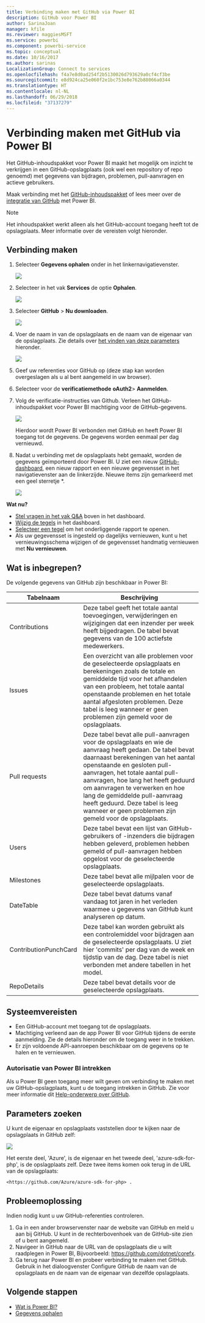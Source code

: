 ```yaml
---
title: Verbinding maken met GitHub via Power BI
description: GitHub voor Power BI
author: SarinaJoan
manager: kfile
ms.reviewer: maggiesMSFT
ms.service: powerbi
ms.component: powerbi-service
ms.topic: conceptual
ms.date: 10/16/2017
ms.author: sarinas
LocalizationGroup: Connect to services
ms.openlocfilehash: f4a7e8d0ad254f2b5130026d793629a0cf4cf3be
ms.sourcegitcommit: e8d924ca25e060f2e1bc753e8e762b88066a0344
ms.translationtype: HT
ms.contentlocale: nl-NL
ms.lasthandoff: 06/29/2018
ms.locfileid: "37137279"
---
```

# <a name="connect-to-github-with-power-bi"></a>Verbinding maken met GitHub via Power BI
Het GitHub-inhoudspakket voor Power BI maakt het mogelijk om inzicht te verkrijgen in een GitHub-opslagplaats (ook wel een repository of repo genoemd) met gegevens van bijdragen, problemen, pull-aanvragen en actieve gebruikers.

Maak verbinding met het [GitHub-inhoudspakket](https://app.powerbi.com/getdata/services/github) of lees meer over de [integratie van GitHub](https://powerbi.microsoft.com/integrations/github) met Power BI.

>[!NOTE]
>Het inhoudspakket werkt alleen als het GitHub-account toegang heeft tot de opslagplaats. Meer informatie over de vereisten volgt hieronder.

## <a name="how-to-connect"></a>Verbinding maken
1. Selecteer **Gegevens ophalen** onder in het linkernavigatievenster.
   
   ![](media/service-connect-to-github/pbi_getdata.png) 
2. Selecteer in het vak **Services** de optie **Ophalen**.
   
   ![](media/service-connect-to-github/pbi_get_services.png) 
3. Selecteer **GitHub** \> **Nu downloaden**.
   
   ![](media/service-connect-to-github/github.png)
4. Voer de naam in van de opslagplaats en de naam van de eigenaar van de opslagplaats. Zie details over [het vinden van deze parameters](#FindingParams) hieronder.
   
   ![](media/service-connect-to-github/pbi_github1.png)
5. Geef uw referenties voor GitHub op (deze stap kan worden overgeslagen als u al bent aangemeld in uw browser). 
6. Selecteer voor de **verificatiemethode** **oAuth2**\> **Aanmelden**. 
7. Volg de verificatie-instructies van Github. Verleen het GitHub-inhoudspakket voor Power BI machtiging voor de GitHub-gegevens.
   
   ![](media/service-connect-to-github/github_authorize.png)
   
   Hierdoor wordt Power BI verbonden met GitHub en heeft Power BI toegang tot de gegevens.  De gegevens worden eenmaal per dag vernieuwd.
8. Nadat u verbinding met de opslagplaats hebt gemaakt, worden de gegevens geïmporteerd door Power BI. U ziet een nieuw [GitHub-dashboard](https://powerbi.microsoft.com/integrations/github), een nieuw rapport en een nieuwe gegevensset in het navigatievenster aan de linkerzijde. Nieuwe items zijn gemarkeerd met een geel sterretje \*.
   
   ![](media/service-connect-to-github/pbi_githubdash.png)

**Wat nu?**

* [Stel vragen in het vak Q&A](power-bi-q-and-a.md) boven in het dashboard.
* [Wijzig de tegels](service-dashboard-edit-tile.md) in het dashboard.
* [Selecteer een tegel](service-dashboard-tiles.md) om het onderliggende rapport te openen.
* Als uw gegevensset is ingesteld op dagelijks vernieuwen, kunt u het vernieuwingsschema wijzigen of de gegevensset handmatig vernieuwen met **Nu vernieuwen**.

## <a name="whats-included"></a>Wat is inbegrepen?
De volgende gegevens van GitHub zijn beschikbaar in Power BI:     

| Tabelnaam | Beschrijving |
| --- | --- |
| Contributions |Deze tabel geeft het totale aantal toevoegingen, verwijderingen en wijzigingen dat een inzender per week heeft bijgedragen. De tabel bevat gegevens van de 100 actiefste medewerkers. |
| Issues |Een overzicht van alle problemen voor de geselecteerde opslagplaats en berekeningen zoals de totale en gemiddelde tijd voor het afhandelen van een probleem, het totale aantal openstaande problemen en het totale aantal afgesloten problemen. Deze tabel is leeg wanneer er geen problemen zijn gemeld voor de opslagplaats. |
| Pull requests |Deze tabel bevat alle pull-aanvragen voor de opslagplaats en wie de aanvraag heeft gedaan. De tabel bevat daarnaast berekeningen van het aantal openstaande en gesloten pull-aanvragen, het totale aantal pull-aanvragen, hoe lang het heeft geduurd om aanvragen te verwerken en hoe lang de gemiddelde pull-aanvraag heeft geduurd. Deze tabel is leeg wanneer er geen problemen zijn gemeld voor de opslagplaats. |
| Users |Deze tabel bevat een lijst van GitHub-gebruikers of -inzenders die bijdragen hebben geleverd, problemen hebben gemeld of pull-aanvragen hebben opgelost voor de geselecteerde opslagplaats. |
| Milestones |Deze tabel bevat alle mijlpalen voor de geselecteerde opslagplaats. |
| DateTable |Deze tabel bevat datums vanaf vandaag tot jaren in het verleden waarmee u gegevens van GitHub kunt analyseren op datum. |
| ContributionPunchCard |Deze tabel kan worden gebruikt als een controlemiddel voor bijdragen aan de geselecteerde opslagplaats. U ziet hier 'commits' per dag van de week en tijdstip van de dag. Deze tabel is niet verbonden met andere tabellen in het model. |
| RepoDetails |Deze tabel bevat details voor de geselecteerde opslagplaats. |

## <a name="system-requirements"></a>Systeemvereisten
* Een GitHub-account met toegang tot de opslagplaats.  
* Machtiging verleend aan de app Power BI voor GitHub tijdens de eerste aanmelding. Zie de details hieronder om de toegang weer in te trekken.  
* Er zijn voldoende API-aanroepen beschikbaar om de gegevens op te halen en te vernieuwen.  

### <a name="de-authorize-power-bi"></a>Autorisatie van Power BI intrekken
Als u Power BI geen toegang meer wilt geven om verbinding te maken met uw GitHub-opslagplaats, kunt u de toegang intrekken in GitHub. Zie voor meer informatie dit [Help-onderwerp over GitHub](https://help.github.com/articles/keeping-your-ssh-keys-and-application-access-tokens-safe/#reviewing-your-authorized-applications-oauth).

<a name="FindingParams"></a>

## <a name="finding-parameters"></a>Parameters zoeken
U kunt de eigenaar en opslagplaats vaststellen door te kijken naar de opslagplaats in GitHub zelf:

![](media/service-connect-to-github/github_ownerrepo.png)

Het eerste deel, 'Azure', is de eigenaar en het tweede deel, 'azure-sdk-for-php', is de opslagplaats zelf.  Deze twee items komen ook terug in de URL van de opslagplaats:

    <https://github.com/Azure/azure-sdk-for-php> .

## <a name="troubleshooting"></a>Probleemoplossing
Indien nodig kunt u uw GitHub-referenties controleren.  

1. Ga in een ander browservenster naar de website van GitHub en meld u aan bij GitHub. U kunt in de rechterbovenhoek van de GitHub-site zien of u bent aangemeld.    
2. Navigeer in GitHub naar de URL van de opslagplaats die u wilt raadplegen in Power BI, Bijvoorbeeld: https://github.com/dotnet/corefx.  
3. Ga terug naar Power BI en probeer verbinding te maken met GitHub. Gebruik in het dialoogvenster Configure GitHub de naam van de opslagplaats en de naam van de eigenaar van dezelfde opslagplaats.  

## <a name="next-steps"></a>Volgende stappen
* [Wat is Power BI?](power-bi-overview.md)
* [Gegevens ophalen](service-get-data.md)
